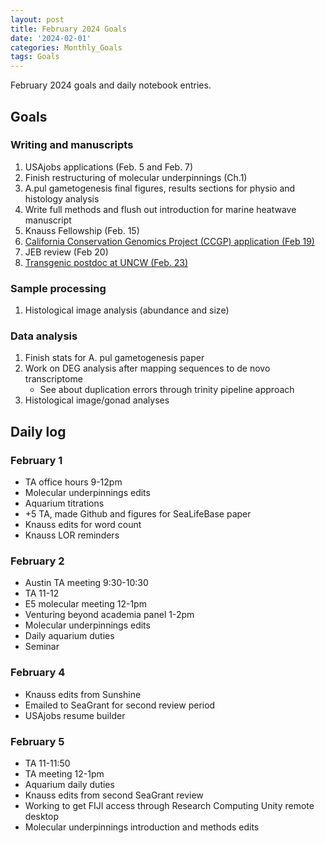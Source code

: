 ```yaml
---
layout: post
title: February 2024 Goals
date: '2024-02-01'
categories: Monthly_Goals
tags: Goals
---
```


February 2024 goals and daily notebook entries. 

## Goals  

### Writing and manuscripts 
              
1. USAjobs applications (Feb. 5 and Feb. 7)
2. Finish restructuring of molecular underpinnings (Ch.1)
2. A.pul gametogenesis final figures, results sections for physio and histology analysis
3. Write full methods and flush out introduction for marine heatwave manuscript
4. Knauss Fellowship (Feb. 15)
5. [California Conservation Genomics Project (CCGP) application (Feb 19)](https://aprecruit.ucmerced.edu/JPF01682)
6. JEB review (Feb 20)
7. [Transgenic postdoc at UNCW (Feb. 23)](https://jobs.uncw.edu/postings/30797)

### Sample processing

1. Histological image analysis (abundance and size)

### Data analysis

1. Finish stats for A. pul gametogenesis paper
2. Work on DEG analysis after mapping sequences to de novo transcriptome
	- See about duplication errors through trinity pipeline approach
3. Histological image/gonad analyses 

## Daily log 

### February 1
- TA office hours 9-12pm
- Molecular underpinnings edits
- Aquarium titrations
- +5 TA, made Github and figures for SeaLifeBase paper
- Knauss edits for word count
- Knauss LOR reminders

### February 2
- Austin TA meeting 9:30-10:30
- TA 11-12
- E5 molecular meeting 12-1pm
- Venturing beyond academia panel 1-2pm
- Molecular underpinnings edits
- Daily aquarium duties
- Seminar

### February 4
- Knauss edits from Sunshine
- Emailed to SeaGrant for second review period
- USAjobs resume builder

### February 5
- TA 11-11:50
- TA meeting 12-1pm
- Aquarium daily duties
- Knauss edits from second SeaGrant review
- Working to get FIJI access through Research Computing Unity remote desktop
- Molecular underpinnings introduction and methods edits







